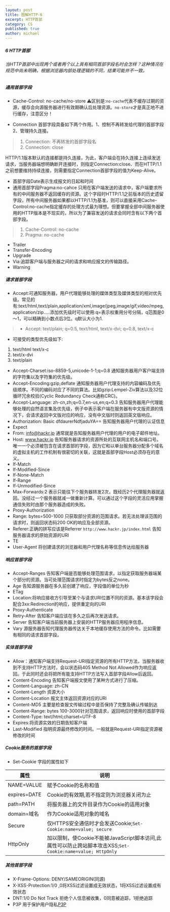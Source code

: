 ```yaml
---
layout: post
title: 图解HTTP-6
excerpt: HTTP首部
category: CS
published: true
author: michael
---
```


##### 6 HTTP首部

###### 当HTTP首部中出现两个或者两个以上具有相同首部字段名时会怎样？这种情况在规范中尚未明确，根据浏览器内部处理逻辑的不同，结果可能并不一致。

##### 通用首部字段
- Cache-Control: no-cache/no-store
⚠️区别是:`no-cache`代表不缓存过期的资源，缓存会向源服务器进行有效期确认后处理资源。`no-store`才是真正地不进行缓存，注意区分！

- Connection 首部字段具备如下两个作用。1、控制不再转发给代理的首部字段2、管理持久连接。
> 1. Connection: 不再转发的首部字段名
> 2. Connection: close

HTTP/1.1版本默认的连接都是持久连接，为此，客户端会在持久连接上连续发送请求，当服务器端想明确断开连接时，则指定Connection:close、而在HTTP/1.1之前想要维持持续连接，则需要指定Connection首部字段的值为Keep-Alive。
- 首部字段Date表示生成报文的日起和时间
- 通用首部字段Pragma:no-cahce 只用在客户端发送的请求中，客户端要求所有的中间服务器不返回缓存的资源。这个字段时HTTP/1.1之前版本的历史遗留字段，所有中间服务器如果都以HTTP/1.1为基准，则可以直接采用Cache-Control:no-cache指定缓存的处理方式最为理想。但要掌握全部中间服务器使用的HTTP版本是不现实的，所以为了兼容发送的请求会同时含有以下两个首部字段。
> 1. Cache-Control: no-cache
> 2. Pragma: no-cache
- Trailer
- Transfer-Encoding
- Upgrade
- Via:追踪客户端与服务器之间的请求和响应报文的传输路径。
- Warning

##### 请求首部字段
- Accept:可通知服务器，用户代理能够处理的媒体类型及媒体类型的相对优先级。常见的有:text/html,text/plain,application/xml,image/jpeg,image/gif,video/mpeg,application/zip.....添加优先级时可以使用:q=表示权重用分号分隔，q范围是0～1，可以精确到小数点后3位。q默认大小为1.

> - Accept: text/plain; q=0.5, text/html, text/x-dvi; q=0.8, text/x-c
- 可接受的类型优先级如下:
1. text/html text/x-c
2. text/x-dvi
3. text/plain

- Accept-Charset:iso-8859-5,unicode-1-1;q=0.8
通知服务器用户客户端支持的字符集以及字符集的优先级。
- Accept-Encoding:gzip,deflate 通知服务器用户代理支持的内容编码及优先级顺序。不同的编码对应了不同的算法。比如gzip:Lempel-Ziv算法以及32位循环冗余校验(Cyclic Redundancy Check通称CRC)。
- Accept-Language: zh-cn,zh;q=0.7,en-us,en;q=0.3 告知服务器用户代理能够处理的自然语言集及优先级，例子中表示客户端在服务器有中文版资源的情况下，会请求返回中文版对应的响应，没有中文版时则返回英文版响应。
- Authorization: Basic dfdaurerNdfjaduYA== 告知服务器用户代理的认证信息
- Expect
- From: info@hackr.jp 通常就是告知服务器用户代理的用户的电子邮件地址。
- Host: www.hackr.jp 告知服务器请求的资源所处的互联网主机名和端口号。唯一一个必须被包含在请求首部的字段，因为它和以单台服务器分配多个域名的虚拟主机的工作机制有很密切的关联，这就是首部字段Host必须存在的意义。
- If-Match
- If-Modified-Since
- If-None-Match
- If-Range
- If-Unmodified-Since
- Max-Forwards:2 表示只能往下个服务器转发2次，既经历2个代理服务器就返回。没经过一个服务器就减一做重新计算。可以通过这个字段的灵活应用掌握通信失败时由那个服务器造成的失败。
- Proxy-Authorization
- Range: bytes=500-1000 只获取部分资源的范围请求。若无法处理该范围的请求时，则返回状态码200 OK的响应及全部资源。
- Referer:正确的拼写应该是Referrer `http://www.hackr.jp/index.html` 告知服务器请求的原始资源的URI
- TE
- User-Agent 将创建请求的浏览器和用户代理名称等信息传达给服务器

##### 响应首部字段
- Accept-Ranges 告知客户端是否能够处理范围请求，以指定获取服务器端某个部分的资源。当可处理范围请求时指定为bytes反之none。
- Age 告知源服务器在多久前创建了响应，字段值的单位为秒
- ETag
- Location:将响应接收方引导至某个与请求URI位置不同的资源。基本该字段会配合3xx:Redirection的响应，提供重定向的URI
- Proxy-Authenticate
- Retry-After 告知客户端应该在多久之后再次发送请求。
- Server 告知客户端当前服务器上安装的HTTP服务器应用程序信息。
- Vary 源服务器告知代理服务器传达关于本地缓存使用方法的命令。比如需要有相同的请求首部字段。

##### 实体首部字段
- Allow：通知客户端支持Request-URI指定资源的所有HTTP方法，当服务器收到不支持HTTP方法时，会以状态码405 Method Not Allowed作为响应返回。于此同时还会将把所有能支持HTTP方法写入首部字段Allow后返回。
- Content-Encoding 告知客户端报文使用了某种方式进行了压缩。
- Content-Language: zh-CN
- Content-Length 资源大小
- Content-Location 报文主体返回资源对应的URI
- Content-MD5 主要是检查报文传输过程中是否保持了完整及确认传输到达
- Content-Range: bytes 100-3000针对范围请求，返回响应时使用的首部字段
- Content-Type: text/html;charset=UTF-8
- Expires:将资源实效的日期告知客户端
- Last-Modified 指明资源最终修改的时间。一般就是Request-URI指定资源被修改的时间

##### Cookie服务的首部字段
- Set-Cookie
字段的属性如下

| 属性       |  说明   |
|------------|---------|
| NAME=VALUE      | 赋予Cookie的名称和值|
|expires=DATE|Cookie的有效期,若不指定则为浏览器关闭为止|
|path=PATH|将服务器上的文件目录作为Cookie的适用对象|
|domain=域名|作为Cookie适用对象的域名|
|Secure|仅HTTPS安全通信时才会发送Cookie;`Set-Cookie:name=value; secure`|
|HttpOnly|加以限制，使Cookie不能被JavaScript脚本访问,此属性可以防止跨站脚本攻击XSS;`Set-Cookie:name=value; HttpOnly`|

##### 其他首部字段
- X-Frame-Options: DENY/SAMEORIGIN(同源)
- X-XSS-Protection:1/0 ,0将XSS过滤设置成无效状态，1将XSS过滤设置成有效状态
- DNT:1/0  Do Not Track 拒绝个人信息被收集，0同意被追踪，1拒绝追踪
- P3P 用于保护用户隐私[P3P](http://www.w3.org/TR/P3P)
